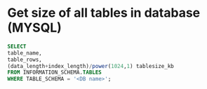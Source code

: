 # Get size of all tables in database \(MYSQL\)



```sql
SELECT 
table_name, 
table_rows, 
(data_length+index_length)/power(1024,1) tablesize_kb
FROM INFORMATION_SCHEMA.TABLES
WHERE TABLE_SCHEMA = '<DB name>';
```

